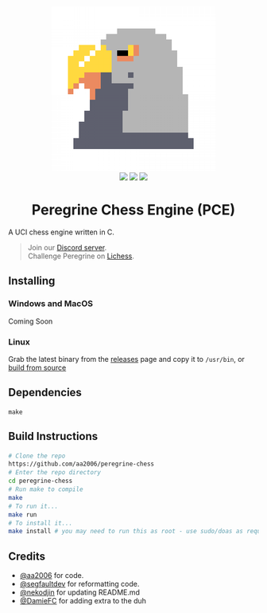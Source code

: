 <div align="center">
    <img src="./art/falcon-padding-big.png"><br>
    <img src="https://img.shields.io/github/commit-activity/w/aa2006/peregrine-chess?style=flat-square">
    <img src="https://img.shields.io/github/license/aa2006/peregrine-chess?style=flat-square">
    <img src="https://img.shields.io/discord/872146521183903804?style=flat-square">
    <h1>Peregrine Chess Engine (PCE)</h1>

</div>

A UCI chess engine written in C.
<br>
> Join our [Discord server](https://discord.gg/FBzkBQhz3A).<br>
> Challenge Peregrine on [Lichess](https://lichess.org/@/PeregrineEngine).

## Installing

### Windows and MacOS
Coming Soon

### Linux
Grab the latest binary from the [releases](https://github.com/aa2006/Perigrine/releases) page and copy it to `/usr/bin`, or [build from source](#build-instructions)

## Dependencies
```
make
```

## Build Instructions

```bash
# Clone the repo
https://github.com/aa2006/peregrine-chess
# Enter the repo directory
cd peregrine-chess
# Run make to compile
make
# To run it...
make run
# To install it...
make install # you may need to run this as root - use sudo/doas as required.
```

## Credits 
- [@aa2006](https://github.com/aa2006) for code.
- [@segfaultdev](https://github.com/segfaultdev) for reformatting code.
- [@nekodjin](https://github.com/nekodjin) for updating README.md
- [@DamieFC](https://github.com/DamieFC) for adding extra to the duh
